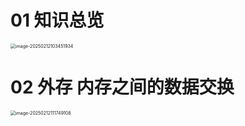 # 01 知识总览

<img src="https://cvp.oss-cn-shanghai.aliyuncs.com/202502121034002.png" alt="image-20250212103451934" style="zoom:50%;" />



# 02 外存 内存之间的数据交换

<img src="https://cvp.oss-cn-shanghai.aliyuncs.com/202502121117246.png" alt="image-20250212111749108" style="zoom:50%;" />